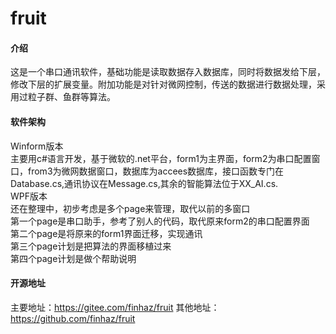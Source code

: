 # fruit

#### 介绍
这是一个串口通讯软件，基础功能是读取数据存入数据库，同时将数据发给下层，修改下层的扩展变量。附加功能是对针对微网控制，传送的数据进行数据处理，采用过粒子群、鱼群等算法。

#### 软件架构
Winform版本  
主要用c#语言开发，基于微软的.net平台，form1为主界面，form2为串口配置窗口，from3为微网数据窗口，数据库为accees数据库，接口函数专门在Database.cs,通讯协议在Message.cs,其余的智能算法位于XX_AI.cs.  
WPF版本  
还在整理中，初步考虑是多个page来管理，取代以前的多窗口  
第一个page是串口助手，参考了别人的代码，取代原来form2的串口配置界面  
第二个page是将原来的form1界面迁移，实现通讯  
第三个page计划是把算法的界面移植过来  
第四个page计划是做个帮助说明  



#### 开源地址
主要地址：https://gitee.com/finhaz/fruit
其他地址：https://github.com/finhaz/fruit
